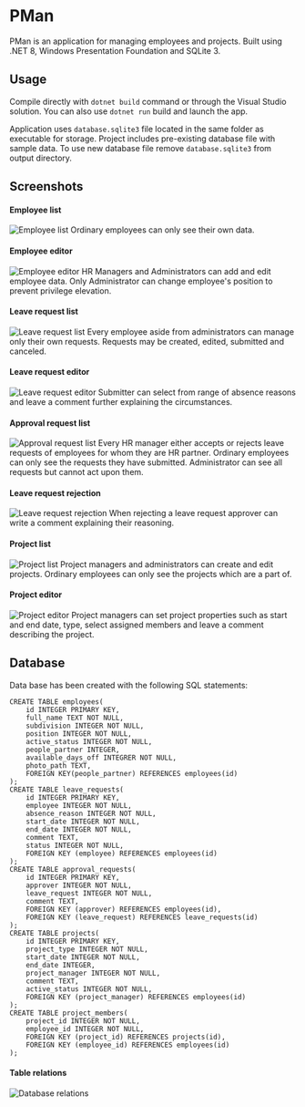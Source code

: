 # PMan
PMan is an application for managing employees and projects.
Built using .NET 8, Windows Presentation Foundation and SQLite 3.

## Usage
Compile directly with `dotnet build` command or through the Visual Studio solution.
You can also use `dotnet run` build and launch the app.

Application uses `database.sqlite3` file located in the same folder as executable for storage.
Project includes pre-existing database file with sample data.
To use new database file remove `database.sqlite3` from output directory.

## Screenshots
#### Employee list
![Employee list](employees.png)
Ordinary employees can only see their own data.
#### Employee editor
![Employee editor](employee_edit.png)
HR Managers and Administrators can add and edit employee data.
Only Administrator can change employee's position to prevent privilege elevation.
#### Leave request list
![Leave request list](leave_requests.png)
Every employee aside from administrators can manage only their own requests.
Requests may be created, edited, submitted and canceled.
#### Leave request editor
![Leave request editor](leave_request_edit.png)
Submitter can select from range of absence reasons and leave a comment further explaining the circumstances.
#### Approval request list
![Approval request list](approval_requests.png)
Every HR manager either accepts or rejects leave requests of employees for whom they are HR partner.
Ordinary employees can only see the requests they have submitted.
Administrator can see all requests but cannot act upon them.
#### Leave request rejection
![Leave request rejection](approval_request_rejection.png)
When rejecting a leave request approver can write a comment explaining their reasoning.
#### Project list
![Project list](projects.png)
Project managers and administrators can create and edit projects.
Ordinary employees can only see the projects which are a part of.
#### Project editor
![Project editor](project_edit.png)
Project managers can set project properties such as start and end date, type, select assigned members 
and leave a comment describing the project.
## Database
Data base has been created with the following SQL statements:
```
CREATE TABLE employees(
	id INTEGER PRIMARY KEY,
	full_name TEXT NOT NULL,
	subdivision INTEGER NOT NULL,
	position INTEGER NOT NULL,
	active_status INTEGER NOT NULL,
	people_partner INTEGER,
	available_days_off INTEGRER NOT NULL,
	photo_path TEXT,
	FOREIGN KEY(people_partner) REFERENCES employees(id)
);
CREATE TABLE leave_requests(
	id INTEGER PRIMARY KEY,
	employee INTEGER NOT NULL,
	absence_reason INTEGER NOT NULL,
	start_date INTEGER NOT NULL,
	end_date INTEGER NOT NULL,
	comment TEXT,
	status INTEGER NOT NULL,
	FOREIGN KEY (employee) REFERENCES employees(id)
);
CREATE TABLE approval_requests(
	id INTEGER PRIMARY KEY,
	approver INTEGER NOT NULL,
	leave_request INTEGER NOT NULL,
	comment TEXT,
	FOREIGN KEY (approver) REFERENCES employees(id),
	FOREIGN KEY (leave_request) REFERENCES leave_requests(id)
);
CREATE TABLE projects(
	id INTEGER PRIMARY KEY,
	project_type INTEGER NOT NULL,
	start_date INTEGER NOT NULL,
	end_date INTEGER,
	project_manager INTEGER NOT NULL,
	comment TEXT,
	active_status INTEGER NOT NULL,
	FOREIGN KEY (project_manager) REFERENCES employees(id)
);
CREATE TABLE project_members(
	project_id INTEGER NOT NULL,
	employee_id INTEGER NOT NULL,
	FOREIGN KEY (project_id) REFERENCES projects(id),
	FOREIGN KEY (employee_id) REFERENCES employees(id)
);
```
#### Table relations
![Database relations](database_relations.png)

